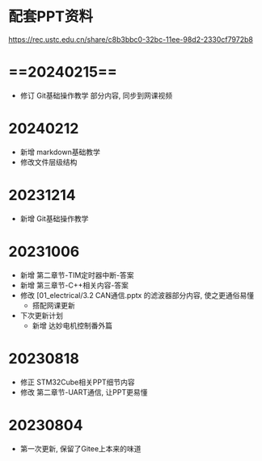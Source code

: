 # 配套PPT资料

https://rec.ustc.edu.cn/share/c8b3bbc0-32bc-11ee-98d2-2330cf7972b8

# ==20240215==

-   修订 Git基础操作教学 部分内容, 同步到网课视频

# 20240212

-   新增 markdown基础教学
-   修改文件层级结构

# 20231214

-   新增 Git基础操作教学

# 20231006

-   新增 第二章节-TIM定时器中断-答案
-   新增 第三章节-C++相关内容-答案
-   修改 [01_electrical/3.2 CAN通信.pptx 的滤波器部分内容, 使之更通俗易懂
    -   搭配网课更新
-   下次更新计划
    -   新增 达妙电机控制番外篇

# 20230818

-   修正 STM32Cube相关PPT细节内容
-   修改 第二章节-UART通信, 让PPT更易懂

# 20230804

-   第一次更新, 保留了Gitee上本来的味道